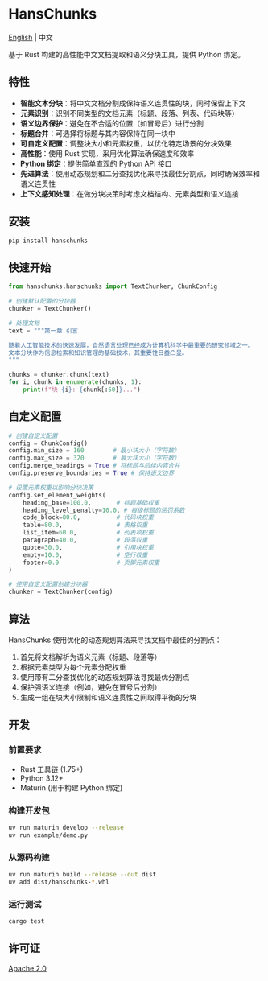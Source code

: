# HansChunks

[English](README.md) | 中文

基于 Rust 构建的高性能中文文档提取和语义分块工具，提供 Python 绑定。

## 特性

- **智能文本分块**：将中文文档分割成保持语义连贯性的块，同时保留上下文
- **元素识别**：识别不同类型的文档元素（标题、段落、列表、代码块等）
- **语义边界保护**：避免在不合适的位置（如冒号后）进行分割
- **标题合并**：可选择将标题与其内容保持在同一块中
- **可自定义配置**：调整块大小和元素权重，以优化特定场景的分块效果
- **高性能**：使用 Rust 实现，采用优化算法确保速度和效率
- **Python 绑定**：提供简单直观的 Python API 接口
- **先进算法**：使用动态规划和二分查找优化来寻找最佳分割点，同时确保效率和语义连贯性
- **上下文感知处理**：在做分块决策时考虑文档结构、元素类型和语义连接

## 安装

```bash
pip install hanschunks
```

## 快速开始

```python
from hanschunks.hanschunks import TextChunker, ChunkConfig

# 创建默认配置的分块器
chunker = TextChunker()

# 处理文档
text = """第一章 引言

随着人工智能技术的快速发展，自然语言处理已经成为计算机科学中最重要的研究领域之一。
文本分块作为信息检索和知识管理的基础技术，其重要性日益凸显。
"""

chunks = chunker.chunk(text)
for i, chunk in enumerate(chunks, 1):
    print(f"块 {i}: {chunk[:50]}...")
```

## 自定义配置

```python
# 创建自定义配置
config = ChunkConfig()
config.min_size = 160        # 最小块大小（字符数）
config.max_size = 320        # 最大块大小（字符数）
config.merge_headings = True # 将标题与后续内容合并
config.preserve_boundaries = True # 保持语义边界

# 设置元素权重以影响分块决策
config.set_element_weights(
    heading_base=100.0,       # 标题基础权重
    heading_level_penalty=10.0, # 每级标题的惩罚系数
    code_block=80.0,          # 代码块权重
    table=80.0,               # 表格权重
    list_item=60.0,           # 列表项权重
    paragraph=40.0,           # 段落权重
    quote=30.0,               # 引用块权重
    empty=10.0,               # 空行权重
    footer=0.0                # 页脚元素权重
)

# 使用自定义配置创建分块器
chunker = TextChunker(config)
```

## 算法

HansChunks 使用优化的动态规划算法来寻找文档中最佳的分割点：

1. 首先将文档解析为语义元素（标题、段落等）
2. 根据元素类型为每个元素分配权重
3. 使用带有二分查找优化的动态规划算法寻找最优分割点
4. 保护强语义连接（例如，避免在冒号后分割）
5. 生成一组在块大小限制和语义连贯性之间取得平衡的分块

## 开发

### 前置要求

- Rust 工具链 (1.75+)
- Python 3.12+
- Maturin (用于构建 Python 绑定)

### 构建开发包

```bash
uv run maturin develop --release
uv run example/demo.py
```

### 从源码构建

```bash
uv run maturin build --release --out dist 
uv add dist/hanschunks-*.whl
```

### 运行测试

```bash
cargo test
```

## 许可证

[Apache 2.0](LICENSE)

